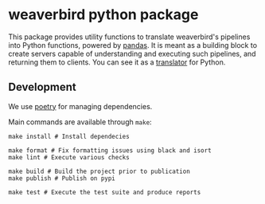 # weaverbird python package

This package provides utility functions to translate weaverbird's pipelines into Python functions, powered by [pandas](https://pandas.pydata.org/).
It is meant as a building block to create servers capable of understanding and executing such pipelines, and returning them to clients.
You can see it as a [translator](../docs/_docs/tech/translators.md) for Python.

## Development

We use [poetry](https://python-poetry.org/) for managing dependencies.

Main commands are available through `make`:

    make install # Install dependecies

    make format # Fix formatting issues using black and isort
    make lint # Execute various checks

    make build # Build the project prior to publication
    make publish # Publish on pypi

    make test # Execute the test suite and produce reports
